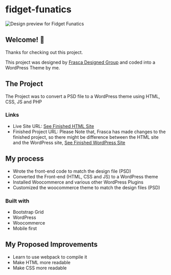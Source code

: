 # fidget-funatics


![Design preview for Fidget Funatics](https://user-images.githubusercontent.com/56215582/163210451-f13f7637-1595-44da-8e29-efe656c56f5c.png)


## Welcome! 👋

Thanks for checking out this project.

This project was designed by [Frasca Designed Group](http://frascadesigngroup.com/) and coded into a WordPress Theme by me.



## The Project

The Project was to convert a PSD file to a WordPress theme using HTML, CSS, JS and PHP



### Links

- Live Site URL: [See Finished HTML Site](https://mos-zaid.github.io/fidget-funatics/)
- Finished Project URL: Please Note that, Frasca has made changes to the finished project, so there might be difference between the HTML site and the WordPress site, [See Finished WordPress Site](https://fidgetfunatic.com/)



## My process

- Wrote the front-end code to match the design file (PSD)
- Converted the Front-end (HTML, CSS and JS) to a WordPress theme
- Installed Woocommerce and various other WordPress Plugins
- Customized the woocommerce theme to match the design files (PSD)

### Built with

- Bootstrap Grid
- WordPress
- Woocommerce
- Mobile first



## My Proposed Improvements
- Learn to use webpack to compile it
- Make HTML more readable
- Make CSS more readable
